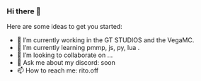 ### Hi there 👋
Here are some ideas to get you started:

- 🔭 I’m currently working in the GT STUDIOS and the VegaMC.
- 🌱 I’m currently learning pmmp, js, py, lua .
- 👯 I’m looking to collaborate on ...
- 💬 Ask me about my discord: soon
- 📫 How to reach me: rito.off
